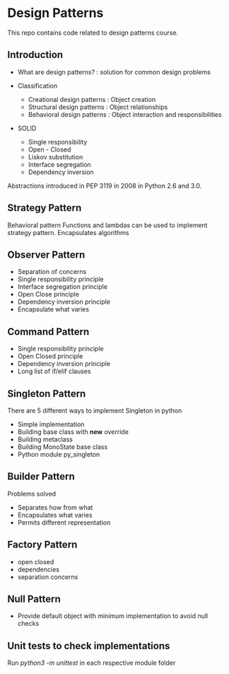# Design Patterns

This repo contains code related to design patterns course.

## Introduction

- What are design patterns? : solution for common design problems

- Classification

    - Creational design patterns : Object creation
    - Structural design patterns : Object relationships
    - Behavioral design patterns : Object interaction and responsibilities

- SOLID

    - Single responsibility
    - Open - Closed
    - Liskov substitution
    - Interface segregation
    - Dependency inversion

Abstractions introduced in PEP 3119 in 2008 in Python 2.6 and 3.0.

## Strategy Pattern

Behavioral pattern
Functions and lambdas can be used to implement strategy pattern.
Encapsulates algorithms

## Observer Pattern

- Separation of concerns
- Single responsibility principle
- Interface segregation principle
- Open Close principle
- Dependency inversion principle
- Encapsulate what varies

## Command Pattern

- Single responsibility principle
- Open Closed principle
- Dependency inversion principle
- Long list of if/elif clauses

## Singleton Pattern

There are 5 different ways to implement Singleton in python

- Simple implementation
- Building base class with __new__ override
- Building metaclass
- Building MonoState base class
- Python module py_singleton

## Builder Pattern

Problems solved

- Separates how from what
- Encapsulates what varies
- Permits different representation

## Factory Pattern

- open closed
- dependencies
- separation concerns

## Null Pattern

- Provide default object with minimum implementation to avoid null checks

## Unit tests to check implementations

Run *python3 -m unittest* in each respective module folder

